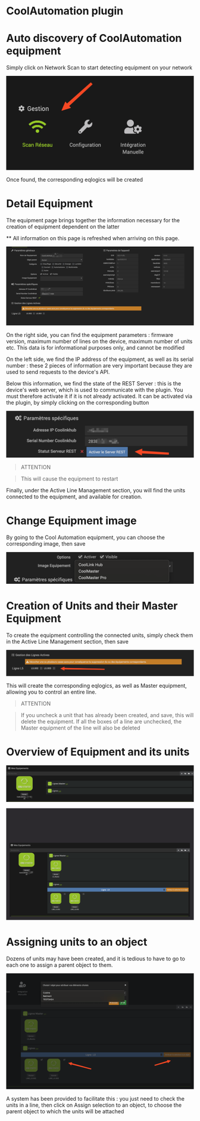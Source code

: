 # CoolAutomation plugin




# Auto discovery of CoolAutomation equipment


Simply click on Network Scan to start detecting equipment on your network


![scanNetwok](../images/scanNetwork.png)


Once found, the corresponding eqlogics will be created




# Detail Equipment


The equipment page brings together the information necessary for the creation of equipment dependent on the latter

** All information on this page is refreshed when arriving on this page.


![eqlogicMain](../images/eqlogicMain.png)

On the right side, you can find the equipment parameters : firmware version, maximum number of lines on the device, maximum number of units etc.
This data is for informational purposes only, and cannot be modified



On the left side, we find the IP address of the equipment, as well as its serial number : these 2 pieces of information are very important because they are used to send requests to the device's API. 


Below this information, we find the state of the REST Server : this is the device's web server, which is used to communicate with the plugin. You must therefore activate it if it is not already activated. 
It can be activated via the plugin, by simply clicking on the corresponding button

![activateRestServer](../images/activateRestServer.png)

> ATTENTION

> This will cause the equipment to restart


Finally, under the Active Line Management section, you will find the units connected to the equipment, and available for creation.



# Change Equipment image

By going to the Cool Automation equipment, you can choose the corresponding image, then save

![chooseImg](../images/chooseImg.png)


# Creation of Units and their Master Equipment

To create the equipment controlling the connected units, simply check them in the Active Line Management section, then save

![checkboxLines](../images/checkboxLines.png)

This will create the corresponding eqlogics, as well as Master equipment, allowing you to control an entire line.

> ATTENTION

> If you uncheck a unit that has already been created, and save, this will delete the equipment. 
> If all the boxes of a line are unchecked, the Master equipment of the line will also be deleted


# Overview of Equipment and its units

![linesCreated](../images/linesCreated.png)


![detailsChilds](../images/detailsChilds.png)





# Assigning units to an object


Dozens of units may have been created, and it is tedious to have to go to each one to assign a parent object to them. 

![attribuateObjects](../images/attribuateObjects.png)

A system has been provided to facilitate this : you just need to check the units in a line, then click on Assign selection to an object, to choose the parent object to which the units will be attached


